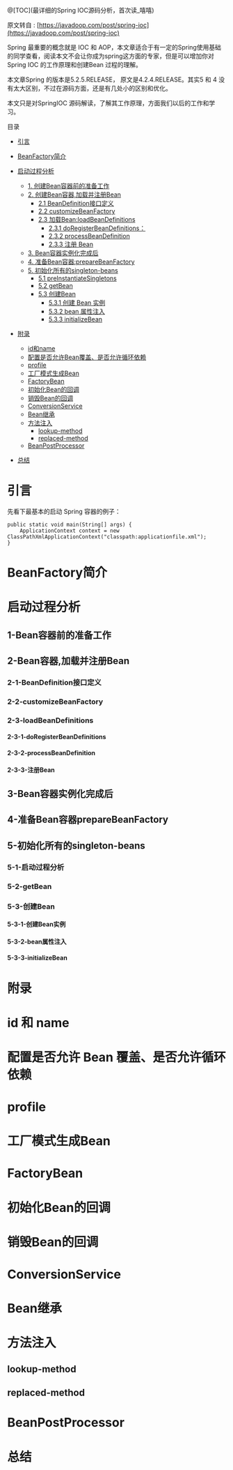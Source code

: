 @[TOC](最详细的Spring IOC源码分析，首次读_嘻嘻)

原文转自 : [https://javadoop.com/post/spring-ioc](https://javadoop.com/post/spring-ioc)

Spring 最重要的概念就是 IOC 和 AOP，本文章适合于有一定的Spring使用基础的同学查看，阅读本文不会让你成为spring这方面的专家，但是可以增加你对Spring IOC 的工作原理和创建Bean 过程的理解。

本文章Spring 的版本是5.2.5.RELEASE， 原文是4.2.4.RELEASE。其实5 和 4 没有太大区别，不过在源码方面，还是有几处小的区别和优化。

本文只是对SpringIOC 源码解读，了解其工作原理，方面我们以后的工作和学习。

目录
- [引言](#引言)
- [BeanFactory简介](#BeanFactory简介)
- [启动过程分析](#启动过程分析)	
	- [1. 创建Bean容器前的准备工作](#1-Bean容器前的准备工作)	
	- [2. 创建Bean容器,加载并注册Bean](#2-Bean容器,加载并注册Bean)	
		- [2.1 BeanDefinition接口定义](#2-1-BeanDefinition接口定义)	
		- [2.2 customizeBeanFactory](#2-2-customizeBeanFactory)		
		- [2.3 加载Bean:loadBeanDefinitions](#2-3-loadBeanDefinitions)			
			- [2.3.1 doRegisterBeanDefinitions：](#2-3-1-doRegisterBeanDefinitions)				
			- [2.3.2 processBeanDefinition](#2-3-2-processBeanDefinition)				
			- [2.3.3 注册 Bean](#2-3-3-注册Bean)				
	- [3. Bean容器实例化完成后](#3-Bean容器实例化完成后)			
	- [4. 准备Bean容器:prepareBeanFactory](#4-准备Bean容器prepareBeanFactory)		
	- [5. 初始化所有的singleton-beans](#5-初始化所有的singleton-beans)		
		- [5.1 preInstantiateSingletons](#5-1-启动过程分析)			
		- [5.2 getBean](#5-2-getBean)			
		- [5.3 创建Bean](#5-3-创建Bean)	
			- [5.3.1 创建 Bean 实例](#5-3-1-创建Bean实例)				
			- [5.3.2 bean 属性注入](#5-3-2-bean属性注入)				
			- [5.3.3 initializeBean](#5-3-3-initializeBean)	

- [附录](#附录)
	- [id和name](#id和name)	
	- [配置是否允许Bean覆盖、是否允许循环依赖](#配置是否允许Bean覆盖、是否允许循环依赖)	
	- [profile](#profile)	
	- [工厂模式生成Bean](#工厂模式生成Bean)	
	- [FactoryBean](#FactoryBean)	
	- [初始化Bean的回调](#初始化Bean的回调)	
	- [销毁Bean的回调](#销毁Bean的回调)	
	- [ConversionService](#ConversionService)	
	- [Bean继承](#Bean继承)	
	- [方法注入](#方法注入)	
		- [lookup-method](#lookup-method)		
		- [replaced-method](#replaced-method)		
	- [BeanPostProcessor](#BeanPostProcessor)	
- [总结](#总结)



# 引言
先看下最基本的启动 Spring 容器的例子：

> 
	public static void main(String[] args) {
		ApplicationContext context = new ClassPathXmlApplicationContext("classpath:applicationfile.xml");
	}


# BeanFactory简介



# 启动过程分析

## 1-Bean容器前的准备工作

## 2-Bean容器,加载并注册Bean

### 2-1-BeanDefinition接口定义
 
### 2-2-customizeBeanFactory

### 2-3-loadBeanDefinitions

#### 2-3-1-doRegisterBeanDefinitions

#### 2-3-2-processBeanDefinition

#### 2-3-3-注册Bean

## 3-Bean容器实例化完成后

## 4-准备Bean容器prepareBeanFactory

## 5-初始化所有的singleton-beans

### 5-1-启动过程分析

### 5-2-getBean

### 5-3-创建Bean

#### 5-3-1-创建Bean实例

#### 5-3-2-bean属性注入

#### 5-3-3-initializeBean



	
# 附录

# id 和 name

# 配置是否允许 Bean 覆盖、是否允许循环依赖

# profile

# 工厂模式生成Bean

# FactoryBean

# 初始化Bean的回调

# 销毁Bean的回调


# ConversionService

# Bean继承

# 方法注入

## lookup-method

## replaced-method

# BeanPostProcessor		
		
# 总结

